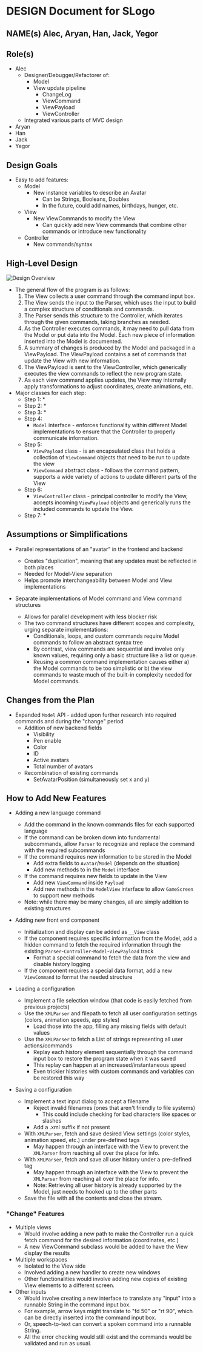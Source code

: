 # DESIGN Document for SLogo

## NAME(s) Alec, Aryan, Han, Jack, Yegor

## Role(s)

* Alec
    * Designer/Debugger/Refactorer of:
        * Model
        * View update pipeline
            * ChangeLog
            * ViewCommand
            * ViewPayload
            * ViewController
    * Integrated various parts of MVC design
* Aryan
* Han
* Jack
* Yegor

## Design Goals

* Easy to add features:
    * Model
        * New instance variables to describe an Avatar
            * Can be Strings, Booleans, Doubles
            * In the future, could add names, birthdays, hunger, etc.
    * View
        * New ViewCommands to modify the View
            * Can quickly add new View commands that combine other commands or introduce new
              functionality
    * Controller
        * New commands/syntax

## High-Level Design

![Design Overview](FinalDesignDiagram.jpg)

* The general flow of the program is as follows:
    1. The View collects a user command through the command input box.
    2. The View sends the input to the Parser, which uses the input to build a complex structure of
       conditionals and commands.
    3. The Parser sends this structure to the Controller, which iterates through the given commands,
       taking branches as needed.
    4. As the Controller executes commands, it may need to pull data from the Model or put data into
       the Model. Each new piece of information inserted into the Model is documented.
    5. A summary of changes is produced by the Model and packaged in a ViewPayload. The ViewPayload
       contains a set of commands that update the View with new information.
    6. The ViewPayload is sent to the ViewController, which generically executes the view commands
       to reflect the new program state.
    7. As each view command applies updates, the View may internally apply transformations to adjust
       coordinates, create animations, etc.
* Major classes for each step:
    * Step 1:
        *
    * Step 2:
        *
    * Step 3:
        *
    * Step 4:
        * `Model` interface - enforces functionality within different Model implementations to
          ensure that the Controller to properly communicate information.
    * Step 5:
        * `ViewPayload` class - is an encapsulated class that holds a collection of `ViewCommand`
          objects that need to be run to update the view
        * `ViewCommand` abstract class - follows the command pattern, supports a wide variety
          of actions to update different parts of the View
    * Step 6:
        * `ViewController` class - principal controller to modify the View, accepts
          incoming `ViewPayload` objects and generically runs the included commands to update the
          View.
    * Step 7:
        *

## Assumptions or Simplifications

* Parallel representations of an "avatar" in the frontend and backend
    * Creates "duplication", meaning that any updates must be reflected in both places
    * Needed for Model-View separation
    * Helps promote interchangeability between Model and View implementations

* Separate implementations of Model command and View command structures
    * Allows for parallel development with less blocker risk
    * The two command structures have different scopes and complexity, urging separate
      implementations:
        * Conditionals, loops, and custom commands require Model commands to follow an abstract
          syntax tree
        * By contrast, view commands are sequential and involve only known values, requiring only a
          basic structure like a list or queue.
        * Reusing a common command implementation causes either a) the Model commands to be too
          simplistic or b) the view commands to waste much of the built-in complexity needed for
          Model commands.

## Changes from the Plan

* Expanded `Model` API - added upon further research into required commands and during the "change"
  period
    * Addition of new backend fields
        * Visibility
        * Pen enable
        * Color
        * ID
        * Active avatars
        * Total number of avatars
    * Recombination of existing commands
        * SetAvatarPosition (simultaneously set x and y)

## How to Add New Features
* Adding a new language command
  * Add the command in the known commands files for each supported language
  * If the command can be broken down into fundamental subcommands, allow `Parser` to recognize and
    replace the command with the required subcommands
  * If the command requires new information to be stored in the Model
      * Add extra fields to `Avatar`/`Model` (depends on the situation)
      * Add new methods to in the `Model` interface
  * If the command requires new fields to update in the View
      * Add new `ViewCommand` inside `Payload`
      * Add new methods in the `ModelView` interface to allow `GameScreen` to support new methods
  * Note: while there may be many changes, all are simply addition to existing structures
 
* Adding new front end component
  * Initialization and display can be added as `__View` class
  * If the component requires specific information from the Model, add a hidden command to fetch the
    required information through the existing `Parser`-`Controller`-`Model`-`ViewPayload` track
      * Format a special command to fetch the data from the view and disable history logging
  * If the component requires a special data format, add a new `ViewCommand` to format the needed
    structure


* Loading a configuration
    * Implement a file selection window (that code is easily fetched from previous projects)
    * Use the `XMLParser` and filepath to fetch all user configuration settings (colors, animation
      speeds, app styles)
        * Load those into the app, filling any missing fields with default values
    * Use the `XMLParser` to fetch a List of strings representing all user actions/commands
        * Replay each history element sequentially through the command input box to restore the
          program state when it was saved
        * This replay can happen at an increased/instantaneous speed
        * Even trickier histories with custom commands and variables can be restored this way

* Saving a configuration
    * Implement a text input dialog to accept a filename
        * Reject invalid filenames (ones that aren't friendly to file systems)
            * This could include checking for bad characters like spaces or slashes
        * Add a .xml suffix if not present
    * With `XMLParser`, fetch and save desired View settings (color styles, animation speed, etc.)
      under pre-defined
      tags
        * May happen through an interface with the View to prevent the `XMLParser` from reaching all
          over the place for info.
    * With `XMLParser`, fetch and save all user history under a pre-defined tag
        * May happen through an interface with the View to prevent the `XMLParser` from reaching all
          over the place for info.
        * Note: Retrieving all user history is already supported by the Model, just needs to hooked
          up to the other parts
    * Save the file with all the contents and close the stream.
### "Change" Features
* Multiple views
    * Would involve adding a new path to make the Controller run a quick
      fetch command for the desired information (coordinates, etc.)
    * A new ViewCommand subclass would be added to have the View display the results
* Multiple workspaces
    * Isolated to the View side
    * Involved adding a new handler to create new windows
    * Other functionalities would involve adding new copies of existing View elements to a different
      screen.
* Other inputs
    * Would involve creating a new interface to translate any "input" into a
      runnable String in the command input box.
    * For example, arrow keys might translate to "fd 50" or "rt 90", which can be directly inserted
      into the command input box.
    * Or, speech-to-text can convert a spoken command into a runnable String.
    * All the error checking would still exist and the commands would be validated and run as
      usual.

